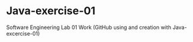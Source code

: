 # Java-exercise-01
Software Engineering Lab 01 Work (GitHub using and creation with Java-excercise-01)
